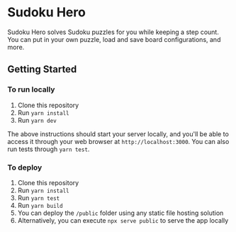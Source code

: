 # Sudoku Hero

Sudoku Hero solves Sudoku puzzles for you while keeping a step count. You can put in your own puzzle, load and save board configurations, and more.

## Getting Started

### To run locally

1.  Clone this repository
2.  Run `yarn install`
3.  Run `yarn dev`

The above instructions should start your server locally, and you'll be able to access it through your web browser at `http://localhost:3000`. You can also run tests through `yarn test`.

### To deploy

1.  Clone this repository
2.  Run `yarn install`
3.  Run `yarn test`
4.  Run `yarn build`
5.  You can deploy the `/public` folder using any static file hosting solution
6.  Alternatively, you can execute `npx serve public` to serve the app locally
